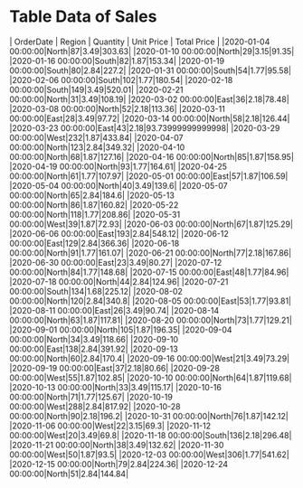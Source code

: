 # Table Data of Sales
| OrderDate | Region | Quantity | Unit Price | Total Price |
|2020-01-04 00:00:00|North|87|3.49|303.63|
|2020-01-10 00:00:00|North|29|3.15|91.35|
|2020-01-16 00:00:00|South|82|1.87|153.34|
|2020-01-19 00:00:00|South|80|2.84|227.2|
|2020-01-31 00:00:00|South|54|1.77|95.58|
|2020-02-06 00:00:00|South|102|1.77|180.54|
|2020-02-18 00:00:00|South|149|3.49|520.01|
|2020-02-21 00:00:00|North|31|3.49|108.19|
|2020-03-02 00:00:00|East|36|2.18|78.48|
|2020-03-08 00:00:00|North|52|2.18|113.36|
|2020-03-11 00:00:00|East|28|3.49|97.72|
|2020-03-14 00:00:00|North|58|2.18|126.44|
|2020-03-23 00:00:00|East|43|2.18|93.73999999999998|
|2020-03-29 00:00:00|West|232|1.87|433.84|
|2020-04-07 00:00:00|North|123|2.84|349.32|
|2020-04-10 00:00:00|North|68|1.87|127.16|
|2020-04-16 00:00:00|North|85|1.87|158.95|
|2020-04-19 00:00:00|North|93|1.77|164.61|
|2020-04-25 00:00:00|North|61|1.77|107.97|
|2020-05-01 00:00:00|East|57|1.87|106.59|
|2020-05-04 00:00:00|North|40|3.49|139.6|
|2020-05-07 00:00:00|North|65|2.84|184.6|
|2020-05-13 00:00:00|North|86|1.87|160.82|
|2020-05-22 00:00:00|North|118|1.77|208.86|
|2020-05-31 00:00:00|West|39|1.87|72.93|
|2020-06-03 00:00:00|North|67|1.87|125.29|
|2020-06-06 00:00:00|East|193|2.84|548.12|
|2020-06-12 00:00:00|East|129|2.84|366.36|
|2020-06-18 00:00:00|North|91|1.77|161.07|
|2020-06-21 00:00:00|North|77|2.18|167.86|
|2020-06-30 00:00:00|East|23|3.49|80.27|
|2020-07-12 00:00:00|North|84|1.77|148.68|
|2020-07-15 00:00:00|East|48|1.77|84.96|
|2020-07-18 00:00:00|North|44|2.84|124.96|
|2020-07-21 00:00:00|South|134|1.68|225.12|
|2020-08-02 00:00:00|North|120|2.84|340.8|
|2020-08-05 00:00:00|East|53|1.77|93.81|
|2020-08-11 00:00:00|East|26|3.49|90.74|
|2020-08-14 00:00:00|North|63|1.87|117.81|
|2020-08-20 00:00:00|North|73|1.77|129.21|
|2020-09-01 00:00:00|North|105|1.87|196.35|
|2020-09-04 00:00:00|North|34|3.49|118.66|
|2020-09-10 00:00:00|East|138|2.84|391.92|
|2020-09-13 00:00:00|North|60|2.84|170.4|
|2020-09-16 00:00:00|West|21|3.49|73.29|
|2020-09-19 00:00:00|East|37|2.18|80.66|
|2020-09-28 00:00:00|West|55|1.87|102.85|
|2020-10-10 00:00:00|North|64|1.87|119.68|
|2020-10-13 00:00:00|North|33|3.49|115.17|
|2020-10-16 00:00:00|North|71|1.77|125.67|
|2020-10-19 00:00:00|West|288|2.84|817.92|
|2020-10-28 00:00:00|North|90|2.18|196.2|
|2020-10-31 00:00:00|North|76|1.87|142.12|
|2020-11-06 00:00:00|West|22|3.15|69.3|
|2020-11-12 00:00:00|West|20|3.49|69.8|
|2020-11-18 00:00:00|South|136|2.18|296.48|
|2020-11-21 00:00:00|North|38|3.49|132.62|
|2020-11-30 00:00:00|West|50|1.87|93.5|
|2020-12-03 00:00:00|West|306|1.77|541.62|
|2020-12-15 00:00:00|North|79|2.84|224.36|
|2020-12-24 00:00:00|North|51|2.84|144.84|
